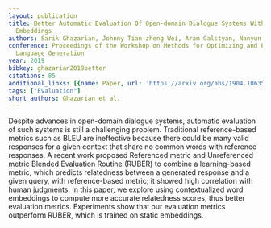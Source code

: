 ```yaml
---
layout: publication
title: Better Automatic Evaluation Of Open-domain Dialogue Systems With Contextualized
  Embeddings
authors: Sarik Ghazarian, Johnny Tian-zheng Wei, Aram Galstyan, Nanyun Peng
conference: Proceedings of the Workshop on Methods for Optimizing and Evaluating Neural
  Language Generation
year: 2019
bibkey: ghazarian2019better
citations: 85
additional_links: [{name: Paper, url: 'https://arxiv.org/abs/1904.10635'}]
tags: ["Evaluation"]
short_authors: Ghazarian et al.
---
```

Despite advances in open-domain dialogue systems, automatic evaluation of
such systems is still a challenging problem. Traditional reference-based
metrics such as BLEU are ineffective because there could be many valid
responses for a given context that share no common words with reference
responses. A recent work proposed Referenced metric and Unreferenced metric
Blended Evaluation Routine (RUBER) to combine a learning-based metric, which
predicts relatedness between a generated response and a given query, with
reference-based metric; it showed high correlation with human judgments. In
this paper, we explore using contextualized word embeddings to compute more
accurate relatedness scores, thus better evaluation metrics. Experiments show
that our evaluation metrics outperform RUBER, which is trained on static
embeddings.